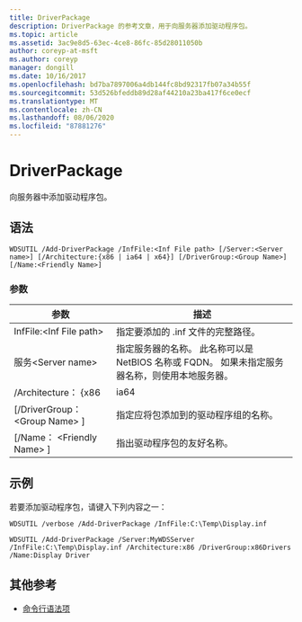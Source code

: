 ```yaml
---
title: DriverPackage
description: DriverPackage 的参考文章，用于向服务器添加驱动程序包。
ms.topic: article
ms.assetid: 3ac9e8d5-63ec-4ce8-86fc-85d28011050b
author: coreyp-at-msft
ms.author: coreyp
manager: dongill
ms.date: 10/16/2017
ms.openlocfilehash: bd7ba7897006a4db144fc8bd92317fb07a34b55f
ms.sourcegitcommit: 53d526bfeddb89d28af44210a23ba417f6ce0ecf
ms.translationtype: MT
ms.contentlocale: zh-CN
ms.lasthandoff: 08/06/2020
ms.locfileid: "87881276"
---
```

# <a name="add-driverpackage"></a>DriverPackage

向服务器中添加驱动程序包。

## <a name="syntax"></a>语法

```
WDSUTIL /Add-DriverPackage /InfFile:<Inf File path> [/Server:<Server name>] [/Architecture:{x86 | ia64 | x64}] [/DriverGroup:<Group Name>] [/Name:<Friendly Name>]
```

### <a name="parameters"></a>参数

|          参数           |                                                              描述                                                              |
|------------------------------|---------------------------------------------------------------------------------------------------------------------------------------|
|   InfFile:\<Inf File path>   |                                           指定要添加的 .inf 文件的完整路径。                                            |
|    服务\<Server name>    | 指定服务器的名称。 此名称可以是 NetBIOS 名称或 FQDN。 如果未指定服务器名称，则使用本地服务器。 |
|      /Architecture： {x86      |                                                                 ia64                                                                  |
| [/DriverGroup： \<Group Name> ] |                             指定应将包添加到的驱动程序组的名称。                              |
|   [/Name： \<Friendly Name> ]   |                                           指出驱动程序包的友好名称。                                            |

## <a name="examples"></a>示例

若要添加驱动程序包，请键入下列内容之一：
```
WDSUTIL /verbose /Add-DriverPackage /InfFile:C:\Temp\Display.inf
```
```
WDSUTIL /Add-DriverPackage /Server:MyWDSServer /InfFile:C:\Temp\Display.inf /Architecture:x86 /DriverGroup:x86Drivers /Name:Display Driver
```

## <a name="additional-references"></a>其他参考

- [命令行语法项](command-line-syntax-key.md)

